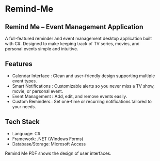 # Remind-Me

## Remind Me – Event Management Application

A full-featured reminder and event management desktop application built with C#.
Designed to make keeping track of TV series, movies, and personal events simple and intuitive.

## Features

- Calendar Interface : Clean and user-friendly design supporting multiple event types.
- Smart Notifications : Customizable alerts so you never miss a TV show, movie, or personal event.
- Event Management : Add, edit, and remove events easily.
- Custom Reminders : Set one-time or recurring notifications tailored to your needs.


## Tech Stack
- Language: C#
- Framework: .NET (Windows Forms)
- Database/Storage: Microsoft Access





Remind Me PDF shows the design of user interfaces.
